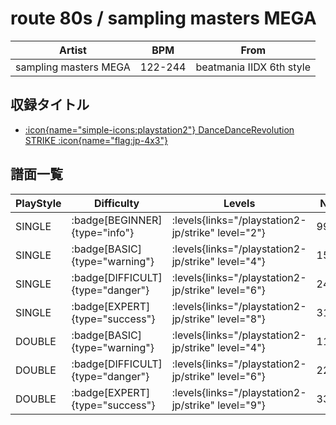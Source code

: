 # route 80s / sampling masters MEGA

|Artist|BPM|From|
|------|---|----|
|sampling masters MEGA|122-244|beatmania IIDX 6th style|

## 収録タイトル

- [:icon{name="simple-icons:playstation2"} DanceDanceRevolution STRIKE :icon{name="flag:jp-4x3"}](/playstation2-jp/strike)

## 譜面一覧

|PlayStyle|Difficulty|Levels|Notes|Movie|
|---------|----------|------|-----|-----|
|SINGLE| :badge[BEGINNER]{type="info"}| :levels{links="/playstation2-jp/strike" level="2"}|99/0||
|SINGLE| :badge[BASIC]{type="warning"}| :levels{links="/playstation2-jp/strike" level="4"}|155/20||
|SINGLE| :badge[DIFFICULT]{type="danger"}| :levels{links="/playstation2-jp/strike" level="6"}|247/15||
|SINGLE| :badge[EXPERT]{type="success"}| :levels{links="/playstation2-jp/strike" level="8"}|319/1||
|DOUBLE| :badge[BASIC]{type="warning"}| :levels{links="/playstation2-jp/strike" level="4"}|118/16||
|DOUBLE| :badge[DIFFICULT]{type="danger"}| :levels{links="/playstation2-jp/strike" level="6"}|228/11||
|DOUBLE| :badge[EXPERT]{type="success"}| :levels{links="/playstation2-jp/strike" level="9"}|330/12||
